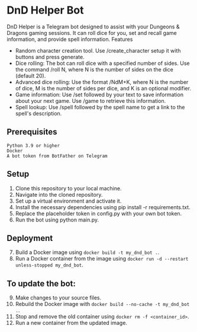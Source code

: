 # DnD Helper Bot

DnD Helper is a Telegram bot designed to assist with your Dungeons & Dragons gaming sessions. It can roll dice for you, set and recall game information, and provide spell information.
Features

* Random character creation tool. Use /create_character setup it with buttons and press generate.
* Dice rolling: The bot can roll dice with a specified number of sides. Use the command /roll N, where N is the number of sides on the dice (default 20).
* Advanced dice rolling: Use the format /NdM+K, where N is the number of dice, M is the number of sides per dice, and K is an optional modifier.
* Game information: Use /set followed by your text to save information about your next game. Use /game to retrieve this information.
* Spell lookup: Use /spell followed by the spell name to get a link to the spell's description.

##  Prerequisites

    Python 3.9 or higher
    Docker
    A bot token from BotFather on Telegram

##  Setup

1) Clone this repository to your local machine.
2) Navigate into the cloned repository.
3) Set up a virtual environment and activate it.
4) Install the necessary dependencies using pip install -r requirements.txt.
5) Replace the placeholder token in config.py with your own bot token.
6) Run the bot using python main.py.

##  Deployment

7) Build a Docker image using `docker build -t my_dnd_bot .`.
8) Run a Docker container from the image using `docker run -d --restart unless-stopped my_dnd_bot`.

##  To update the bot:

9) Make changes to your source files.
10) Rebuild the Docker image with `docker build --no-cache -t my_dnd_bot .`.
11) Stop and remove the old container using `docker rm -f <container_id>`.
12) Run a new container from the updated image.

